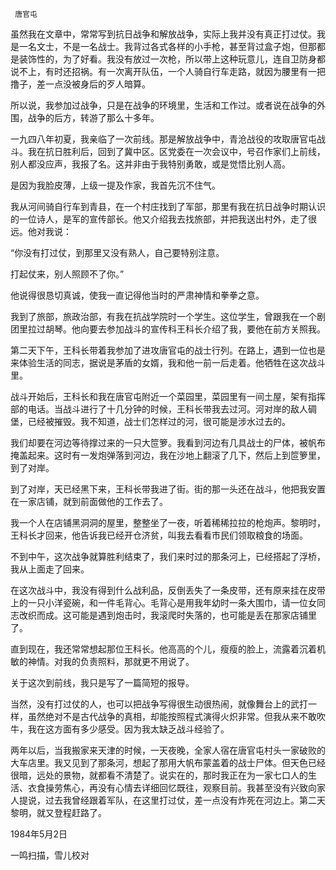      唐官屯 

  虽然我在文章中，常常写到抗日战争和解放战争，实际上我并没有真正打过仗。我是一名文士，不是一名战士。我背过各式各样的小手枪，甚至背过盒子炮，但那都是装饰性的，为了好看。我没有放过一次枪，所以带上这种玩意儿，连自卫防身都说不上，有时还招祸。有一次离开队伍，一个人骑自行车走路，就因为腰里有一把撸子，差一点没被身后的歹人暗算。 

  所以说，我参加过战争，只是在战争的环境里，生活和工作过。或者说在战争的外围，战争的后方，转游了那么十多年。 

  一九四八年初夏，我亲临了一次前线。那是解放战争中，青沧战役的攻取唐官屯战斗。我在抗日胜利后，回到了冀中区。区党委在一次会议中，号召作家们上前线，别人都没应声，我报了名。这并非由于我特别勇敢，或是觉悟比别人高。 

  是因为我脸皮薄，上级一提及作家，我首先沉不住气。 

  我从河间骑自行车到青县，在一个村庄找到了军部，那里有我在抗日战争时期认识的一位诗人，是军的宣传部长。他又介绍我去找旅部，并把我送出村外，走了很远。他对我说： 

  “你没有打过仗，到那里又没有熟人，自己要特别注意。 

  打起仗来，别人照顾不了你。” 

  他说得很恳切真诚，使我一直记得他当时的严肃神情和拳拳之意。 

  我到了旅部，旅政治部，有我在抗战学院时一个学生。这位学生，曾跟我在一个剧团里拉过胡琴。他向要去参加战斗的宣传科王科长介绍了我，要他在前方关照我。 

  第二天下午，王科长带着我参加了进攻唐官屯的战士行列。在路上，遇到一位也是来体验生活的同志，据说是茅盾的女婿，我和他一前一后走着。他牺牲在这次战斗里。 

  战斗开始后，王科长和我在唐官屯附近一个菜园里，菜园里有一间土屋，架有指挥部的电话。当战斗进行了十几分钟的时候，王科长带我去过河。河对岸的敌人碉堡，已经被摧毁。我不知道，战士们怎样过的河，很可能是涉水过去的。 

  我们却要在河边等待撑过来的一只大笸箩。我看到河边有几具战士的尸体，被帆布掩盖起来。这时有一发炮弹落到河边，我在沙地上翻滚了几下，然后上到笸箩里，到了对岸。 

  到了对岸，天已经黑下来，王科长带我进了街。街的那一头还在战斗，他把我安置在一家店铺，就到前面做他的工作去了。 

  我一个人在店铺黑洞洞的屋里，整整坐了一夜，听着稀稀拉拉的枪炮声。黎明时，王科长才回来，他告诉我已经开仓济贫，叫我去看看市民们领取粮食的场面。 

  不到中午，这次战争就算胜利结束了，我们来时过的那条河上，已经搭起了浮桥，我从上面走了回来。 

  在这次战斗中，我没有得到什么战利品，反倒丢失了一条皮带，还有原来挂在皮带上的一只小洋瓷碗，和一件毛背心。毛背心是用我年幼时一条大围巾，请一位女同志改织而成。这可能是遇到炮击时，我滚爬时失落的，也可能是丢在那家店铺里了。 

  直到现在，我还常常想起那位王科长。他高高的个儿，瘦瘦的脸上，流露着沉着机敏的神情。对我的负责照料，那就更不用说了。 

  关于这次到前线，我只是写了一篇简短的报导。 

  当然，没有打过仗的人，也可以把战争写得很生动很热闹，就像舞台上的武打一样，虽然绝对不是古代战争的真相，却能按照程式演得火炽非常。但我从来不敢吹牛，我在这方面有多少感受。因为我太缺乏战斗经验了。 

  两年以后，当我搬家来天津的时候，一天夜晚，全家人宿在唐官屯村头一家破败的大车店里。我又见到了那条河，想起了那用大帆布蒙盖着的战士尸体。但天色已经很暗，远处的景物，就都看不清楚了。说实在的，那时我正在为一家七口人的生活、衣食操劳焦心，再没有心情去详细回忆既往，观察目前。我甚至没有兴致向家人提说，过去我曾经跟着军队，在这里打过仗，差一点没有炸死在河边上。第二天黎明，就又登程赶路了。 

  1984年5月2日 

  一鸣扫描，雪儿校对 

